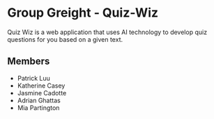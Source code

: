 # Group Greight - Quiz-Wiz

Quiz Wiz is a web application that uses AI technology to develop quiz questions for you based on a given text.

## Members
* Patrick Luu
* Katherine Casey
* Jasmine Cadotte
* Adrian Ghattas
* Mia Partington

